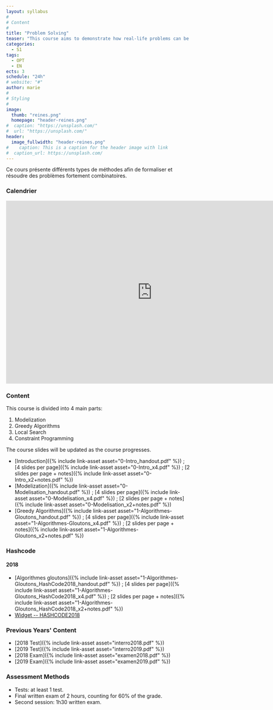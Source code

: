 ```yaml
---
layout: syllabus
#
# Content
#
title: "Problem Solving"
teaser: "This course aims to demonstrate how real-life problems can be solved, such as gate allocation for airplanes, constrained pathfinding, etc. Various types of methods will be presented, such as greedy algorithms, local search, and constraint programming."
categories:
  - S1
tags:
  - OPT
  - EN
ects: 3
schedule: "24h"
# website: "#"
author: marie
#
# Styling
#
image:
  thumb: "reines.png"
  homepage: "header-reines.png"
#  caption: "https://unsplash.com/"
#  url: "https://unsplash.com/"
header:
  image_fullwidth: "header-reines.png"
#    caption: This is a caption for the header image with link
#  caption_url: https://unsplash.com/  
---
```


Ce cours présente différents types de méthodes afin de formaliser et résoudre des problèmes fortement combinatoires.
<!-- Ce cours présente la programmation par contraintes, afin de formaliser et résoudre des problèmes fortement combinatoires. -->

### Calendrier ###

<iframe src="https://calendar.google.com/calendar/embed?mode=AGENDA&amp;height=500&amp;wkst=2&amp;bgcolor=%23ffffff&amp;src=v9jpv3uf5ncvm951f7ocq6nnak%40group.calendar.google.com&amp;color=%230F4B38&amp;ctz=Europe%2FParis" style="border-width:0" width="800" height="500" frameborder="0" scrolling="no"></iframe>

### Content ###

This course is divided into 4 main parts:
  1. Modelization
  2. Greedy Algorithms
  3. Local Search
  4. Constraint Programming

The course slides will be updated as the course progresses.
 - [Introduction]({% include link-asset asset="0-Intro_handout.pdf" %}) ; [4 slides per page]({% include link-asset asset="0-Intro_x4.pdf" %}) ; [2 slides per page + notes]({% include link-asset asset="0-Intro_x2+notes.pdf" %})
 - [Modelization]({% include link-asset asset="0-Modelisation_handout.pdf" %}) ; [4 slides per page]({% include link-asset asset="0-Modelisation_x4.pdf" %}) ; [2 slides per page + notes]({% include link-asset asset="0-Modelisation_x2+notes.pdf" %})
 - [Greedy Algorithms]({% include link-asset asset="1-Algorithmes-Gloutons_handout.pdf" %}) ; [4 slides per page]({% include link-asset asset="1-Algorithmes-Gloutons_x4.pdf" %}) ; [2 slides per page + notes]({% include link-asset asset="1-Algorithmes-Gloutons_x2+notes.pdf" %})

### Hashcode ###

#### 2018 ####
 - [Algorithmes gloutons]({% include link-asset asset="1-Algorithmes-Gloutons_HashCode2018_handout.pdf" %}) ; [4 slides per page]({% include link-asset asset="1-Algorithmes-Gloutons_HashCode2018_x4.pdf" %}) ; [2 slides per page + notes]({% include link-asset asset="1-Algorithmes-Gloutons_HashCode2018_x2+notes.pdf" %})
 - [Widget -- HASHCODE2018](https://51364960.widgets.sphere-engine.com/lp?hash=CcUuvLVUQG)

<!--
#### 2017 ####

 - [Algorithmes gloutons]({% include link-asset asset="1-Algorithmes-Gloutons_HashCode2017_handout.pdf" %}) ; [4 slides per page]({% include link-asset asset="1-Algorithmes-Gloutons_HashCode2017_x4.pdf" %}) ; [2 slides per page + notes]({% include link-asset asset="1-Algorithmes-Gloutons_HashCode2017_x2+notes.pdf" %})
 - [Widget -- HASHCODE2017](https://51364960.widgets.sphere-engine.com/lp?hash=ZxDblRSByv)
-->

### Previous Years' Content ###

 - [2018 Test]({% include link-asset asset="interro2018.pdf" %})
 - [2019 Test]({% include link-asset asset="interro2019.pdf" %})
 - [2018 Exam]({% include link-asset asset="examen2018.pdf" %})
 - [2019 Exam]({% include link-asset asset="examen2019.pdf" %})

### Assessment Methods ###

  - Tests: at least 1 test.
  - Final written exam of 2 hours, counting for 60% of the grade.
  - Second session: 1h30 written exam.

<!-- - 
### Ressources ###
  - [minicp](https://minicp.bitbucket.io/)-->

